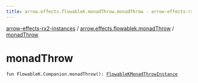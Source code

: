 ```yaml
---
title: arrow.effects.flowablek.monadThrow.monadThrow - arrow-effects-rx2-instances
---
```


[arrow-effects-rx2-instances](../index.html) / [arrow.effects.flowablek.monadThrow](index.html) / [monadThrow](./monad-throw.html)

# monadThrow

`fun FlowableK.Companion.monadThrow(): `[`FlowableKMonadThrowInstance`](../arrow.effects/-flowable-k-monad-throw-instance.html)